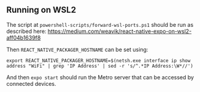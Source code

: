 ## Running on WSL2

The script at `powershell-scripts/forward-wsl-ports.ps1` should be run as described here:
https://medium.com/weavik/react-native-expo-on-wsl2-aff04b1639f8

Then `REACT_NATIVE_PACKAGER_HOSTNAME` can be set using:

```
export REACT_NATIVE_PACKAGER_HOSTNAME=$(netsh.exe interface ip show address "WiFi" | grep 'IP Address' | sed -r 's/^.*IP Address:\W*//')
```

And then `expo start` should run the Metro server that can be accessed by connected devices.
